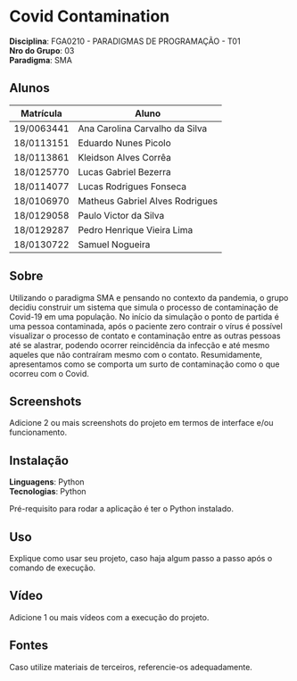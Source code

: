 # Covid Contamination

**Disciplina**: FGA0210 - PARADIGMAS DE PROGRAMAÇÃO - T01 <br>
**Nro do Grupo**: 03<br>
**Paradigma**: SMA<br>

## Alunos
|Matrícula | Aluno |
| ---------- | ------------------------------- |
| 19/0063441 | Ana Carolina Carvalho da Silva  |
| 18/0113151 | Eduardo Nunes Picolo            |
| 18/0113861 | Kleidson Alves Corrêa           |
| 18/0125770 | Lucas Gabriel Bezerra           |
| 18/0114077 | Lucas Rodrigues Fonseca         |
| 18/0106970 | Matheus Gabriel Alves Rodrigues |
| 18/0129058 | Paulo Victor da Silva           |
| 18/0129287 | Pedro Henrique Vieira Lima      |
| 18/0130722 | Samuel Nogueira                 |

## Sobre 
Utilizando o paradigma SMA e pensando no contexto da pandemia, o grupo decidiu construir um sistema que simula o processo de contaminação de Covid-19 em uma população. 
No início da simulação o ponto de partida é uma pessoa contaminada, após o paciente zero contrair o vírus é possível visualizar o processo de contato e contaminação entre as outras pessoas até se alastrar, podendo ocorrer reincidência da infecção e até mesmo aqueles que não contraíram mesmo com o contato. 
Resumidamente, apresentamos como se comporta um surto de contaminação como o que ocorreu com o Covid. 

## Screenshots
Adicione 2 ou mais screenshots do projeto em termos de interface e/ou funcionamento.

## Instalação 
**Linguagens**: Python <br>
**Tecnologias**: Python <br>

Pré-requisito para rodar a aplicação é ter o Python instalado.

## Uso 
Explique como usar seu projeto, caso haja algum passo a passo após o comando de execução.

## Vídeo
Adicione 1 ou mais vídeos com a execução do projeto.

## Fontes
Caso utilize materiais de terceiros, referencie-os adequadamente.

